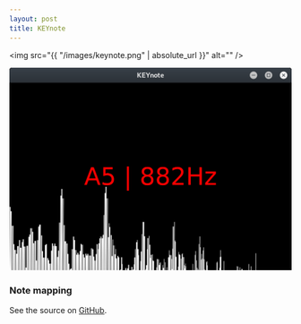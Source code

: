 ```yaml
---
layout: post
title: KEYnote
---
```


<span class="image fit"><img src="{{ "/images/keynote.png" | absolute_url }}" alt="" /></span>

![](/images/keynote.png)

### Note mapping
<script
src="https://gist.github.com/deanturpin/a76ef9b736f235a775f129f251a4c698.js">
</script>

See the source on [GitHub](https://github.com/deanturpin/KEYnote).
